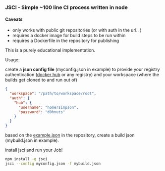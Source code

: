 ### JSCI - Simple ~100 line CI process written in node

#### Caveats
- only works with public git repositories (or with auth in the url.. )
- requires a docker image for build steps to be run within
- requires a Dockerfile in the repository for publishing

This is a purely educational implementation.

Usage:

create a **json config file** (myconfig.json in example) to provide your registry authentication ([docker hub](hub.docker.com) or any registry) and your workspace (where the builds get cloned to and run out of)

```json
{
  "workspace": "/path/to/workspace/root",
  "auth": {
    "hub": {
      "username": "homersimpson",
      "password": "d0hnuts"
    }
  }
}
```

based on the [example.json](https://github.com/darrenmce/jsci/blob/master/example.json) in the repository, create a build json (mybuild.json in example).

install jsci and run your Job!

```sh
npm install -g jsci
jsci --config myconfig.json -f mybuild.json
```
